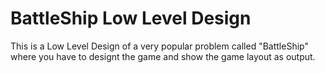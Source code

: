 # BattleShip Low Level Design


This is a Low Level Design of a very popular problem called "BattleShip" where you have to designt the game and show the game layout as output.
